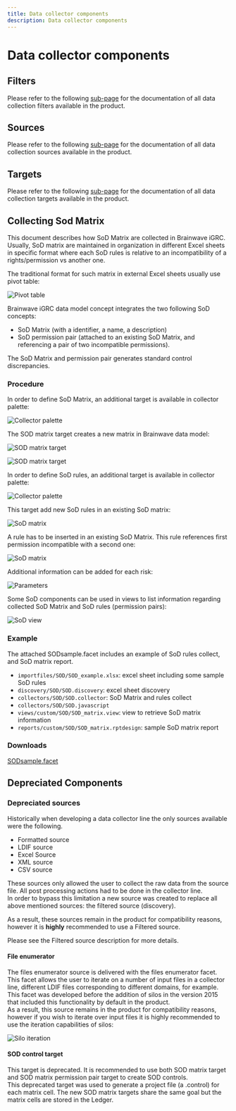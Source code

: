 ```yaml
---
title: Data collector components
description: Data collector components
---
```


# Data collector components

## Filters

Please refer to the following [sub-page](./filters) for the documentation of all data collection filters available in the product.

## Sources

Please refer to the following [sub-page](./sources) for the documentation of all data collection sources available in the product.

## Targets

Please refer to the following [sub-page](./target) for the documentation of all data collection targets available in the product.

## Collecting Sod Matrix

This document describes how SoD Matrix are collected in Brainwave iGRC. Usually, SoD matrix are maintained in organization in different Excel sheets in specific format where each SoD rules is relative to an incompatibility of a rights/permission vs another one.

The traditional format for such matrix in external Excel sheets usually use pivot table:

![Pivot table](./images/SoD_Pivot_Table.png "Pivot table")  

Brainwave iGRC data model concept integrates the two following SoD concepts:  

- SoD Matrix (with a identifier, a name, a description)  
- SoD permission pair (attached to an existing SoD Matrix, and referencing a pair of two incompatible permissions).

The SoD Matrix and permission pair generates standard control discrepancies.

### Procedure

In order to define SoD Matrix, an additional target is available in collector palette:

![Collector palette](./images/SoD_Palet1.png "Collector palette")  

The SOD matrix target creates a new matrix in Brainwave data model:

![SOD matrix target](./images/SoD_Collect1.png "SOD matrix target")  

![SOD matrix target](./images/SoD_Collect2.png "SOD matrix target")  

In order to define SoD rules, an additional target is available in collector palette:

![Collector palette](./images/SoD_Palet2.png "Collector palette")  

This target add new SoD rules in an existing SoD matrix:

![SoD matrix](./images/SoD_Collect4.png "SoD matrix")  

A rule has to be inserted in an existing SoD Matrix. This rule references first permission incompatible with a second one:

![SoD matrix](./images/SoD_Collect3.png "SoD matrix")  

Additional information can be added for each risk:

![Parameters](./images/SoD_Collect5.png "Parameters")  

Some SoD components can be used in views to list information regarding collected SoD Matrix and SoD rules (permission pairs):

![SoD view](./images/SoD_View1.png "SoD view")  

### Example

The attached SODsample.facet includes an example of SoD rules collect, and SoD matrix report.

- `importfiles/SOD/SOD_example.xlsx`: excel sheet including some sample SoD rules
- `discovery/SOD/SOD.discovery`: excel sheet discovery
- `collectors/SOD/SOD.collector`: SoD Matrix and rules collect
- `collectors/SOD/SOD.javascript`
- `views/custom/SOD/SOD_matrix.view`: view to retrieve SoD matrix information
- `reports/custom/SOD/SOD_matrix.rptdesign`: sample SoD matrix report

### Downloads

[SODsample.facet](./assets/SODsample.facet)

## Depreciated Components

### Depreciated sources

Historically when developing a data collector line the only sources available were the following.

- Formatted source
- LDIF source
- Excel Source
- XML source
- CSV source

These sources only allowed the user to collect the raw data from the source file. All post processing actions had to be done in the collector line.  
In order to bypass this limitation a new source was created to replace all above mentioned sources: the filtered source (discovery).  

As a result, these sources remain in the product for compatibility reasons, however it is **highly** recommended to use a Filtered source.  

Please see the Filtered source description for more details.

#### File enumerator

The files enumerator source is delivered with the files enumerator facet.  
This facet allows the user to iterate on a number of input files in a collector line, different LDIF files corresponding to different domains, for example.  
This facet was developed before the addition of silos in the version 2015 that included this functionality by default in the product.  
As a result, this source remains in the product for compatibility reasons, however if you wish to iterate over input files it is highly recommended to use the iteration capabilities of silos:  

![Silo iteration](./images/silo-iteration.png "Silo iteration")

#### SOD control target

This target is deprecated. It is recommended to use both SOD matrix target and SOD matrix permission pair target to create SOD controls.  
This deprecated target was used to generate a project file (a .control) for each matrix cell. The new SOD matrix targets share the same goal but the matrix cells are stored in the Ledger.  
